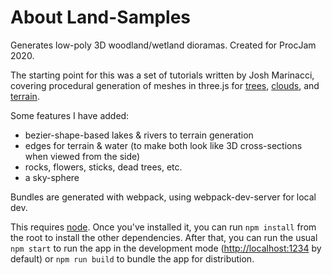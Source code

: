 # About Land-Samples

Generates low-poly 3D woodland/wetland dioramas. Created for ProcJam 2020.

The starting point for this was a set of tutorials written by Josh Marinacci, covering procedural generation of meshes in three.js for [trees](https://medium.com/@joshmarinacci/procedural-geometry-trees-896cc06f54ce), [clouds](https://blog.mozvr.com/procedural-geometry-low-poly-clouds/), and [terrain](https://blog.mozvr.com/low-poly-style-terrain-generation/). 

Some features I have added:
- bezier-shape-based lakes & rivers to terrain generation
- edges for terrain & water (to make both look like 3D cross-sections when viewed from the side)
- rocks, flowers, sticks, dead trees, etc.
- a sky-sphere

Bundles are generated with webpack, using webpack-dev-server for local dev.

This requires [node](https://nodejs.dev/). Once you've installed it, you can run `npm install` from the root to install the other dependencies. After that, you can run the usual `npm start` to run the app in the development mode ([http://localhost:1234](http://localhost:1234) by default) or `npm run build` to bundle the app for distribution.